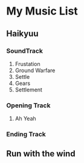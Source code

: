 # My Music List
## Haikyuu 
### SoundTrack
1. Frustation
2. Ground Warfare
3. Settle
4. Gears
5. Settlement
### Opening Track
1. Ah Yeah
### Ending Track

## Run with the wind
